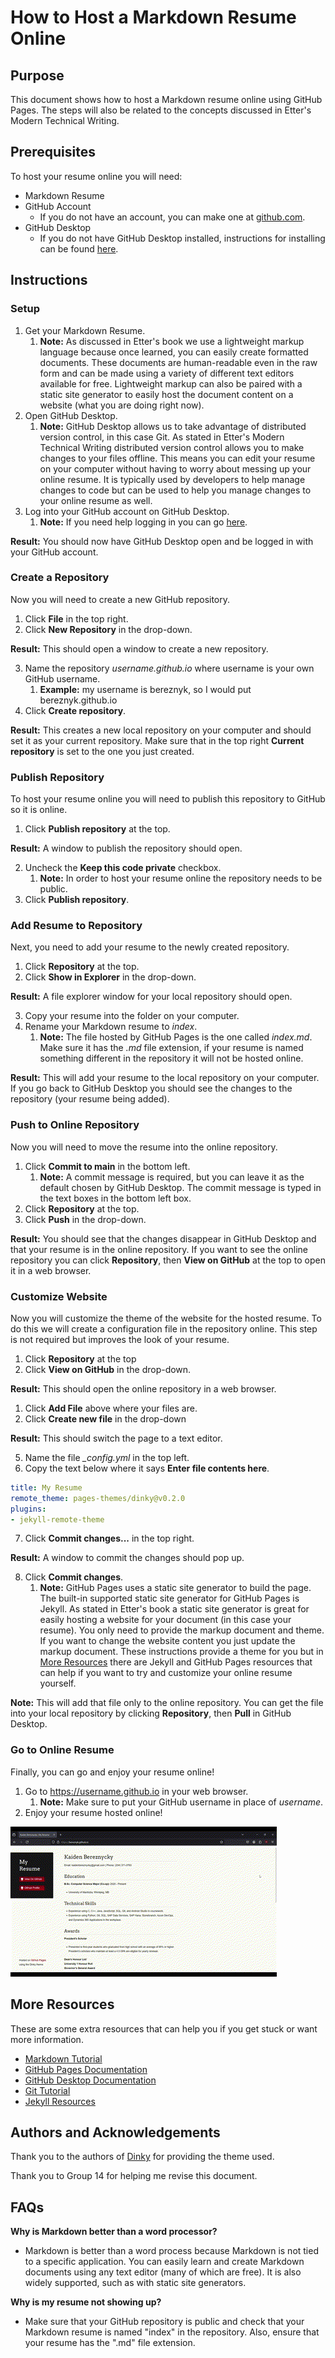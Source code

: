 # How to Host a Markdown Resume Online
## Purpose
This document shows how to host a Markdown resume online using GitHub Pages. The steps will also be related to the concepts discussed in Etter's Modern Technical Writing.
## Prerequisites
To host your resume online you will need:
- Markdown Resume
- GitHub Account
  - If you do not have an account, you can make one at [github.com](https://github.com/).
- GitHub Desktop
  - If you do not have GitHub Desktop installed, instructions for installing can be found [here](https://docs.github.com/en/desktop/installing-and-authenticating-to-github-desktop/setting-up-github-desktop).

## Instructions
### Setup
1. Get your Markdown Resume.
   1. **Note:** As discussed in Etter's book we use a lightweight markup language because once learned, you can easily create formatted documents. These documents are human-readable even in the raw form and can be made using a variety of different text editors available for free. Lightweight markup can also be paired with a static site generator to easily host the document content on a website (what you are doing right now).
2. Open GitHub Desktop.
   1. **Note:** GitHub Desktop allows us to take advantage of distributed version control, in this case Git. As stated in Etter's Modern Technical Writing distributed version control allows you to make changes to your files offline. This means you can edit your resume on your computer without having to worry about messing up your online resume. It is typically used by developers to help manage changes to code but can be used to help you manage changes to your online resume as well.
3. Log into your GitHub account on GitHub Desktop.
   1. **Note:** If you need help logging in you can go [here](https://docs.github.com/en/desktop/installing-and-authenticating-to-github-desktop/authenticating-to-github-in-github-desktop).

**Result:** You should now have GitHub Desktop open and be logged in with your GitHub account.

### Create a Repository
Now you will need to create a new GitHub repository.
1. Click **File** in the top right.
2. Click **New Repository** in the drop-down.

**Result:** This should open a window to create a new repository.

3. Name the repository *username.github.io* where username is your own GitHub username.
   1. **Example:** my username is bereznyk, so I would put bereznyk.github.io
4. Click **Create repository**.

**Result:** This creates a new local repository on your computer and should set it as your current repository. Make sure that in the top right **Current repository** is set to the one you just created.

### Publish Repository
To host your resume online you will need to publish this repository to GitHub so it is online.  
1. Click **Publish repository** at the top.

**Result:** A window to publish the repository should open.

2. Uncheck the **Keep this code private** checkbox. 
   1. **Note:** In order to host your resume online the repository needs to be public.
3. Click **Publish repository**.

### Add Resume to Repository
Next, you need to add your resume to the newly created repository.
1. Click **Repository** at the top.
2. Click **Show in Explorer** in the drop-down.

**Result:** A file explorer window for your local repository should open.

3. Copy your resume into the folder on your computer.
4. Rename your Markdown resume to *index*.
   1. **Note:** The file hosted by GitHub Pages is the one called *index.md*. Make sure it has the _.md_ file extension, if your resume is named something different in the repository it will not be hosted online.

**Result:** This will add your resume to the local repository on your computer. If you go back to GitHub Desktop you should see the changes to the repository (your resume being added).

### Push to Online Repository
Now you will need to move the resume into the online repository. 
1. Click **Commit to main** in the bottom left.
   1. **Note:** A commit message is required, but you can leave it as the default chosen by GitHub Desktop. The commit message is typed in the text boxes in the bottom left box.
2. Click **Repository** at the top.
3. Click **Push** in the drop-down.

**Result:** You should see that the changes disappear in GitHub Desktop and that your resume is in the online repository. If you want to see the online repository you can click **Repository**, then **View on GitHub** at the top to open it in a web browser.

### Customize Website
Now you will customize the theme of the website for the hosted resume. To do this we will create a configuration file in the repository online. This step is not required but improves the look of your resume.
1. Click **Repository** at the top
2. Click **View on GitHub** in the drop-down.

**Result:** This should open the online repository in a web browser.

1. Click **Add File** above where your files are.
2. Click **Create new file** in the drop-down

**Result:** This should switch the page to a text editor.

5. Name the file *_config.yml* in the top left.
6. Copy the text below where it says **Enter file contents here**.
    
```yml
title: My Resume
remote_theme: pages-themes/dinky@v0.2.0
plugins:
- jekyll-remote-theme
```

7. Click **Commit changes...** in the top right.

**Result:** A window to commit the changes should pop up.

8. Click **Commit changes**.
   1.  **Note:** GitHub Pages uses a static site generator to build the page. The built-in supported static site generator for GitHub Pages is Jekyll. As stated in Etter's book a static site generator is great for easily hosting a website for your document (in this case your resume). You only need to provide the markup document and theme. If you want to change the website content you just update the markup document. These instructions provide a theme for you but in [More Resources](#more-resources) there are Jekyll and GitHub Pages resources that can help if you want to try and customize your online resume yourself.

**Note:** This will add that file only to the online repository. You can get the file into your local repository by clicking **Repository**, then **Pull** in GitHub Desktop.

### Go to Online Resume
Finally, you can go and enjoy your resume online!
1.  Go to https://username.github.io in your web browser. 
    1.  **Note:** Make sure to put your GitHub username in place of *username*.
2.  Enjoy your resume hosted online!

![](https://github.com/bereznyk/bereznyk.github.io/blob/main/resume_demo.gif)
 
## More Resources
These are some extra resources that can help you if you get stuck or want more information.
- [Markdown Tutorial](https://www.markdowntutorial.com/)
- [GitHub Pages Documentation](https://docs.github.com/en/pages)
- [GitHub Desktop Documentation](https://docs.github.com/desktop)
- [Git Tutorial](https://www.freecodecamp.org/news/learn-the-basics-of-git-in-under-10-minutes-da548267cc91/)
- [Jekyll Resources](https://jekyllrb.com/resources/)

## Authors and Acknowledgements
Thank you to the authors of [Dinky](https://github.com/pages-themes/dinky) for providing the theme used.

Thank you to Group 14 for helping me revise this document.

## FAQs
**Why is Markdown better than a word processor?**  
- Markdown is better than a word process because Markdown is not tied to a specific application. You can easily learn and create Markdown documents using any text editor (many of which are free). It is also widely supported, such as with static site generators.

**Why is my resume not showing up?**  
- Make sure that your GitHub repository is public and check that your Markdown resume is named "index" in the repository. Also, ensure that your resume has the ".md" file extension.


